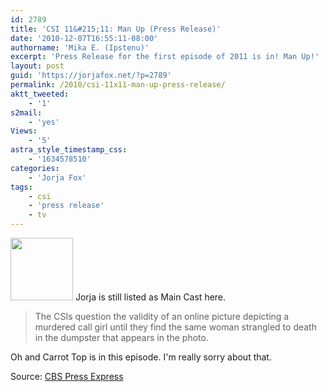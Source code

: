 ```yaml
---
id: 2789
title: 'CSI 11&#215;11: Man Up (Press Release)'
date: '2010-12-07T16:55:11-08:00'
authorname: 'Mika E. (Ipstenu)'
excerpt: 'Press Release for the first episode of 2011 is in! Man Up!'
layout: post
guid: 'https://jorjafox.net/?p=2789'
permalink: /2010/csi-11x11-man-up-press-release/
aktt_tweeted:
    - '1'
s2mail:
    - 'yes'
Views:
    - '5'
astra_style_timestamp_css:
    - '1634578510'
categories:
    - 'Jorja Fox'
tags:
    - csi
    - 'press release'
    - tv
---
```


<img src="//static.jorjafox.net/wordpress/2010/12/carrottop-100x100.jpg" alt="" title="carrottop" width="100" height="100" class="alignleft size-thumbnail wp-image-2790" /> Jorja is still listed as Main Cast here.

<blockquote>The CSIs question the validity of an online picture depicting a murdered call girl until they find the same woman strangled to death in the dumpster that appears in the photo.</blockquote>

Oh and Carrot Top is in this episode. I'm really sorry about that.

Source: <a href="http://www.cbspressexpress.com/div.php/cbs_entertainment/original/release?id=231&dpid=56&rid=26918">CBS Press Express</a>
